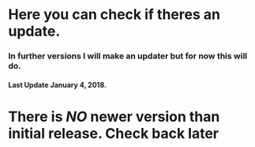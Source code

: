 # Here you can check if theres an update.
### In further versions I will make an updater but for now this will do.


#### Last Update January 4, 2018. 
# There is _NO_ newer version than initial release. Check back later


